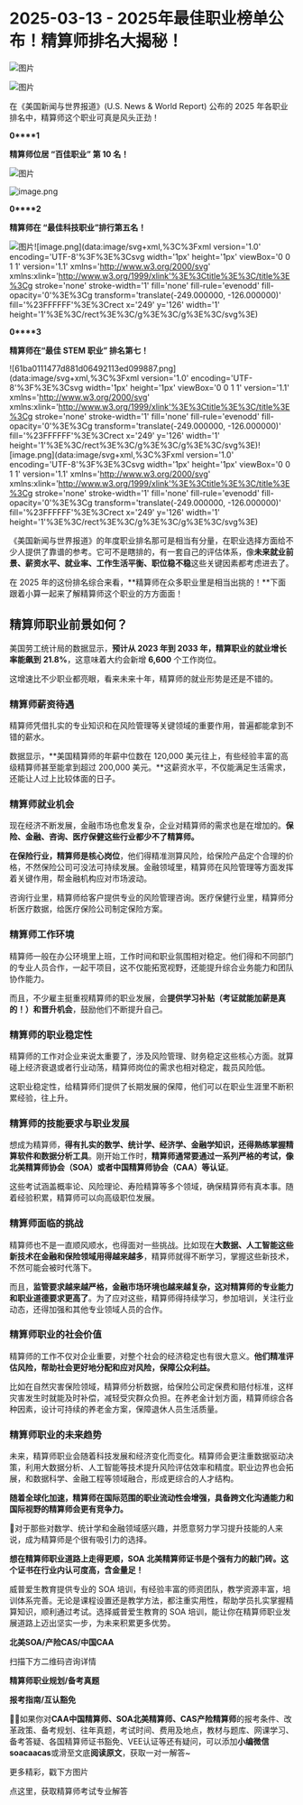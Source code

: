 # 2025-03-13 - 2025年最佳职业榜单公布！精算师排名大揭秘！

![图片](https://mmbiz.qpic.cn/mmbiz_jpg/mK3FpI9af4kg4PH3You8v1p2s4zAl35ZxNnxg0MdNmVTvH2IJcatox7FnBcNAnYE4JN8ZPBDeK1yLvRwqaptmA/640?wx_fmt=jpeg&wxfrom=5&wx_lazy=1&wx_co=1&tp=webp)

![图片](https://mmbiz.qpic.cn/sz_mmbiz_gif/mK3FpI9af4nSfVwvozd64cQ7rcicg9NY7aDpmlQHeubb1vZMYf0AYBKd0R4BYEutuL8zyMe4NKXjT1d6SMzlM4g/640?wx_fmt=gif&from=appmsg&wxfrom=5&wx_lazy=1&wx_co=1&tp=webp)

在《美国新闻与世界报道》(U.S. News & World Report) 公布的 2025 年各职业排名中，精算师这个职业可真是风头正劲！

**0****1**

**精算师位居 “百佳职业” 第 10 名！**

![图片](https://mmbiz.qpic.cn/sz_mmbiz_png/iag1gbB0gOribxfyYd67PGwr4qBtPSyH9iauuiaWrjkZxRXiaWFNEcPPLq2Kp1qjOLS49b6LM15hEviaSJlD0Q0eh8PQ/640?wx_fmt=png&from=appmsg&tp=webp&wxfrom=5&wx_lazy=1)

![image.png](https://mmbiz.qpic.cn/sz_mmbiz_png/mK3FpI9af4kw4I4wUyhMoB1mia2syD2xazkibdlbmd4E93jSQ4LxibspgMDTqwciblKN1nIYSMvdA0u6edpgibSzmtQ/640?wx_fmt=png&from=appmsg&tp=webp&wxfrom=5&wx_lazy=1)

**0****2**

**精算师在 “最佳科技职业”排行第五名！**

![图片](https://mmbiz.qpic.cn/sz_mmbiz_png/iag1gbB0gOribxfyYd67PGwr4qBtPSyH9ia2npicMJQbaVZCzicbwUBjWecPCicEfCNiaAITnIEaOdBp4LQCWhiasX8ic1g/640?wx_fmt=png&from=appmsg&tp=webp&wxfrom=5&wx_lazy=1)![image.png](data:image/svg+xml,%3C%3Fxml version='1.0' encoding='UTF-8'%3F%3E%3Csvg width='1px' height='1px' viewBox='0 0 1 1' version='1.1' xmlns='http://www.w3.org/2000/svg' xmlns:xlink='http://www.w3.org/1999/xlink'%3E%3Ctitle%3E%3C/title%3E%3Cg stroke='none' stroke-width='1' fill='none' fill-rule='evenodd' fill-opacity='0'%3E%3Cg transform='translate(-249.000000, -126.000000)' fill='%23FFFFFF'%3E%3Crect x='249' y='126' width='1' height='1'%3E%3C/rect%3E%3C/g%3E%3C/g%3E%3C/svg%3E)

**0****3**

**精算师在“最佳 STEM 职业” 排名第七！**

![61ba0111477d881d06492113ed099887.png](data:image/svg+xml,%3C%3Fxml version='1.0' encoding='UTF-8'%3F%3E%3Csvg width='1px' height='1px' viewBox='0 0 1 1' version='1.1' xmlns='http://www.w3.org/2000/svg' xmlns:xlink='http://www.w3.org/1999/xlink'%3E%3Ctitle%3E%3C/title%3E%3Cg stroke='none' stroke-width='1' fill='none' fill-rule='evenodd' fill-opacity='0'%3E%3Cg transform='translate(-249.000000, -126.000000)' fill='%23FFFFFF'%3E%3Crect x='249' y='126' width='1' height='1'%3E%3C/rect%3E%3C/g%3E%3C/g%3E%3C/svg%3E)![image.png](data:image/svg+xml,%3C%3Fxml version='1.0' encoding='UTF-8'%3F%3E%3Csvg width='1px' height='1px' viewBox='0 0 1 1' version='1.1' xmlns='http://www.w3.org/2000/svg' xmlns:xlink='http://www.w3.org/1999/xlink'%3E%3Ctitle%3E%3C/title%3E%3Cg stroke='none' stroke-width='1' fill='none' fill-rule='evenodd' fill-opacity='0'%3E%3Cg transform='translate(-249.000000, -126.000000)' fill='%23FFFFFF'%3E%3Crect x='249' y='126' width='1' height='1'%3E%3C/rect%3E%3C/g%3E%3C/g%3E%3C/svg%3E)

《美国新闻与世界报道》的年度职业排名那可是相当有分量，在职业选择方面给不少人提供了靠谱的参考。它可不是瞎排的，有一套自己的评估体系，像**未来就业前景、薪资水平、就业率、工作生活平衡、职位稳不稳**这些关键因素都考虑进去了。

在 2025 年的这份排名综合来看，**精算师在众多职业里是相当出挑的！**下面跟着小算一起来了解精算师这个职业的方方面面！



## **精算师职业前景如何？**

美国劳工统计局的数据显示，**预计从 2023 年到 2033 年，精算职业的就业增长率能飙到** **21.8%**，这意味着大约会新增 **6,600** 个工作岗位。

这增速比不少职业都亮眼，看来未来十年，精算师的就业形势是还是不错的。


### **精算师薪资待遇**

精算师凭借扎实的专业知识和在风险管理等关键领域的重要作用，普遍都能拿到不错的薪水。

数据显示，**美国精算师的年薪中位数在 120,000 美元往上，有些经验丰富的高级精算师甚至能拿到超过 200,000 美元。**这薪资水平，不仅能满足生活需求，还能让人过上比较体面的日子。


### **精算师就业机会**

现在经济不断发展，金融市场也愈发复杂，企业对精算师的需求也是在增加的。**保险、金融、咨询、医疗保健这些行业都少不了精算师。**

**在保险行业，精算师是核心岗位**，他们得精准测算风险，给保险产品定个合理的价格，不然保险公司可没法可持续发展。金融领域里，精算师在风险管理等方面发挥着关键作用，帮金融机构应对市场波动。

咨询行业里，精算师给客户提供专业的风险管理咨询。医疗保健行业里，精算师分析医疗数据，给医疗保险公司制定保险方案。


### **精算师工作环境**

精算师一般在办公环境里上班，工作时间和职业氛围相对稳定。他们得和不同部门的专业人员合作，一起干项目，这不仅能拓宽视野，还能提升综合业务能力和团队协作能力。

而且，不少雇主挺重视精算师的职业发展，会**提供学习补贴（考证就能加薪是真的！）和晋升机会**，鼓励他们不断提升自己。



### **精算师的职业稳定性**

精算师的工作对企业来说太重要了，涉及风险管理、财务稳定这些核心方面。就算碰上经济衰退或者行业动荡，精算师岗位的需求也相对稳定，裁员风险低。

这职业稳定性，给精算师们提供了长期发展的保障，他们可以在职业生涯里不断积累经验，往上升。


### **精算师的技能要求与职业发展**

想成为精算师，**得有扎实的数学、统计学、经济学、金融学知识，还得熟练掌握精算软件和数据分析工具**。刚开始工作时，**精算师通常要通过一系列严格的考试，像北美精算师协会（SOA）或者中国精算师协会（CAA）等认证**。

这些考试涵盖概率论、风险理论、寿险精算等多个领域，确保精算师有真本事。随着经验积累，精算师可以向高级职位发展。


### **精算师面临的挑战**

精算师也不是一直顺风顺水，也得面对一些挑战。比如现在**大数据、人工智能这些新技术在金融和保险领域用得越来越多**，精算师就得不断学习，掌握这些新技术，不然可能会被时代落下。

而且，**监管要求越来越严格，金融市场环境也越来越复杂，这对精算师的专业能力和职业道德要求更高了**。为了应对这些，精算师得持续学习，参加培训，关注行业动态，还得加强和其他专业领域人员的合作。


### **精算师职业的社会价值**

精算师的工作不仅对企业重要，对整个社会的经济稳定也有很大意义。**他们精准评估风险，帮助社会更好地分配和应对风险，保障公众利益。**

比如在自然灾害保险领域，精算师分析数据，给保险公司定保费和赔付标准，这样灾害发生时就能及时补偿，减轻受灾群众负担。在养老金计划方面，精算师综合各种因素，设计可持续的养老金方案，保障退休人员生活质量。



### **精算师职业的未来趋势**

未来，精算师职业会随着科技发展和经济变化而变化。精算师会更注重数据驱动决策，利用大数据分析、人工智能等技术提升风险评估效率和精度。职业边界也会拓展，和数据科学、金融工程等领域融合，形成更综合的人才结构。

**随着全球化加速，精算师在国际范围的职业流动性会增强，具备跨文化沟通能力和国际视野的精算师会更有竞争力。**

🙋对于那些对数学、统计学和金融领域感兴趣，并愿意努力学习提升技能的人来说，成为精算师是个很有吸引力的选择。

**想在精算师职业道路上走得更顺，SOA 北美精算师证书是个强有力的敲门砖。这个证书在行业内认可度高，含金量足！**

威普爱生教育提供专业的 SOA 培训，有经验丰富的师资团队，教学资源丰富，培训体系完善。无论是课程设置还是教学方法，都注重实用性，帮助学员扎实掌握精算知识，顺利通过考试。选择威普爱生教育的 SOA 培训，能让你在精算师职业发展道路上迈出坚实一步，为未来积累更多优势。

**北美SOA/产险CAS/中国CAA**

扫描下方二维码咨询详情


**精算师职业规划/备考真题**

**报考指南/互认豁免**

**💁‍♀️**如果你对**CAA中国精算师、SOA北美精算师、CAS产险精算师**的报考条件、改革政策、备考规划、往年真题，考试时间、费用及地点，教材与题库、网课学习、备考答疑、各国精算师证书豁免、VEE认证等还有疑问，可以添加**小编微信soacaacas**或滑至文底**阅读原文**，获取一对一解答~

更多精彩，戳下方图片



[](http://mp.weixin.qq.com/s?__biz=Mzg5ODgxNDE0NQ==&mid=2247499489&idx=1&sn=28bc71f9486a17b4e2a1e8576252b8af&chksm=c05e674ff729ee59dc54a8f5e5fdeacd3fa24632cb9fea93f694e23708dddce948576251acd3&scene=21#wechat_redirect)

[](https://mp.weixin.qq.com/s?__biz=Mzg5ODgxNDE0NQ==&mid=2247502677&idx=1&sn=cefd4f3389b590c0a600846f1feb99d4&scene=21#wechat_redirect)

[](http://mp.weixin.qq.com/s?__biz=Mzg5ODgxNDE0NQ==&mid=2247499760&idx=1&sn=16dd1f8015b2fdf0d3f5c47ddf2fcace&chksm=c05e665ef729ef4854ae8257ec868b9532dcfb6820e0234ab54e19cc8c68e8eb7ecffbcb5525&scene=21#wechat_redirect)

[](https://mp.weixin.qq.com/s?__biz=Mzg5ODgxNDE0NQ==&mid=2247499760&idx=1&sn=16dd1f8015b2fdf0d3f5c47ddf2fcace&scene=21#wechat_redirect)




点这里，获取精算师考试专业解答
